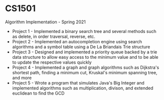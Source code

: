 # CS1501
Algorithm Implementation - Spring 2021

- Project 1 - Implemented a binary search tree and several methods such as delete, in order traversal, reverse, etc.
- Project 2 - Implemented an autocompletion engine using search algorithms and a symbol table using a De La Briandais Trie structure
- Project 3 - Designed and implemented a priority queue backed by a trie data structure to allow easy access to the minimum value and to be able to update the respective values quickly
- Project 4 - Implemented a graph and graph algorithms such as Dijkstra's shortest path, finding a minimum cut, Kruskal's minimum spanning tree, and more
- Project 5 - Wrote a program that simulates Java's Big Integer and implemented algorithms such as multiplication, divison, and extended euclidean to find the GCD

